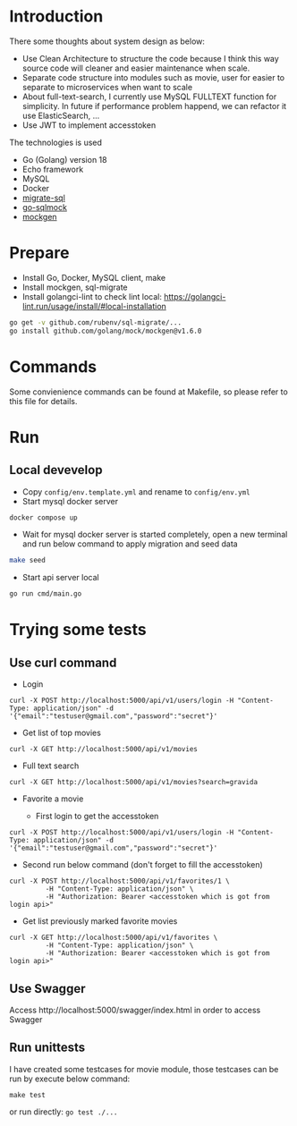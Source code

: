 # Introduction
There some thoughts about system design as below:
- Use Clean Architecture to structure the code because I think this way source code will cleaner
and easier maintenance when scale.
- Separate code structure into modules such as movie, user for easier to separate to microservices when want to scale
- About full-text-search, I currently use MySQL FULLTEXT function for simplicity. In future if performance problem happend, we can refactor it use ElasticSearch, ...
- Use JWT to implement accesstoken

The technologies is used
- Go (Golang) version 18
- Echo framework
- MySQL
- Docker
- [migrate-sql](https://github.com/rubenv/sql-migrate)
- [go-sqlmock](https://github.com/DATA-DOG/go-sqlmock)
- [mockgen](https://github.com/golang/mock)

# Prepare
- Install Go, Docker, MySQL client, make
- Install mockgen, sql-migrate
- Install golangci-lint to check lint local: https://golangci-lint.run/usage/install/#local-installation

```bash
go get -v github.com/rubenv/sql-migrate/...
go install github.com/golang/mock/mockgen@v1.6.0
```

# Commands
Some convienience commands can be found at Makefile, so please refer to this file for details.

# Run
## Local devevelop
- Copy `config/env.template.yml` and rename to `config/env.yml`
- Start mysql docker server

```bash
docker compose up
```

- Wait for mysql docker server is started completely, open a new terminal and run below command to apply migration and seed data

```bash
make seed
```

- Start api server local

```bash
go run cmd/main.go
```

# Trying some tests
## Use curl command
- Login

```
curl -X POST http://localhost:5000/api/v1/users/login -H "Content-Type: application/json" -d '{"email":"testuser@gmail.com","password":"secret"}'
```

- Get list of top movies

```
curl -X GET http://localhost:5000/api/v1/movies
```

- Full text search

```
curl -X GET http://localhost:5000/api/v1/movies?search=gravida
```

- Favorite a movie

  - First login to get the accesstoken

```
curl -X POST http://localhost:5000/api/v1/users/login -H "Content-Type: application/json" -d '{"email":"testuser@gmail.com","password":"secret"}'
```
  - Second run below command (don't forget to fill the accesstoken)

```
curl -X POST http://localhost:5000/api/v1/favorites/1 \
         -H "Content-Type: application/json" \
         -H "Authorization: Bearer <accesstoken which is got from login api>"
```

- Get list previously marked favorite movies

```
curl -X GET http://localhost:5000/api/v1/favorites \
         -H "Content-Type: application/json" \
         -H "Authorization: Bearer <accesstoken which is got from login api>"
```
## Use Swagger
Access http://localhost:5000/swagger/index.html in order to access Swagger

## Run unittests
I have created some testcases for movie module, those testcases can be run by execute below command:
```
make test
```

or run directly: `go test ./...`
